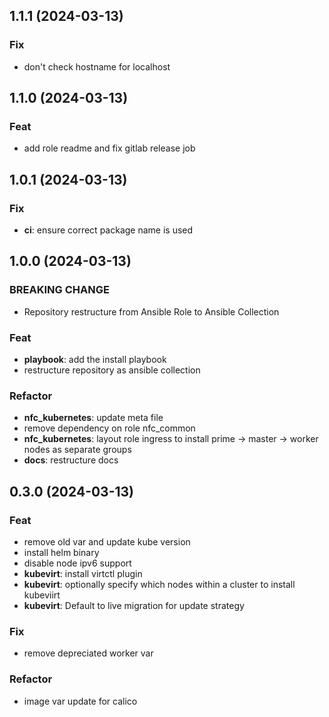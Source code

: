## 1.1.1 (2024-03-13)

### Fix

- don't check hostname for localhost

## 1.1.0 (2024-03-13)

### Feat

- add role readme and fix gitlab release job

## 1.0.1 (2024-03-13)

### Fix

- **ci**: ensure correct package name is used

## 1.0.0 (2024-03-13)

### BREAKING CHANGE

- Repository restructure from Ansible Role to Ansible Collection

### Feat

- **playbook**: add the install playbook
- restructure repository as ansible collection

### Refactor

- **nfc_kubernetes**: update meta file
- remove dependency on role nfc_common
- **nfc_kubernetes**: layout role ingress to install prime -> master -> worker nodes as separate groups
- **docs**: restructure docs

## 0.3.0 (2024-03-13)

### Feat

- remove old var and update kube version
- install helm binary
- disable node ipv6 support
- **kubevirt**: install virtctl plugin
- **kubevirt**: optionally specify which nodes within a cluster to install kubeviirt
- **kubevirt**: Default to live migration for update strategy

### Fix

- remove depreciated worker var

### Refactor

- image var update for calico
